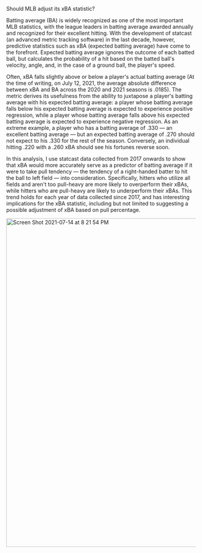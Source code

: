 Should MLB adjust its xBA statistic?

Batting average (BA) is widely recognized as one of the most important MLB
statistics, with the league leaders in batting average awarded annually and
recognized for their excellent hitting. With the development of statcast (an
advanced metric tracking software) in the last decade, however, predictive
statistics such as xBA (expected batting average) have come to the forefront.
Expected batting average ignores the outcome of each batted ball, but calculates
the probability of a hit based on the batted ball's velocity, angle, and, in the
case of a ground ball, the player's speed.

Often, xBA falls slightly above or below a player's actual batting average (At
the time of writing, on July 12, 2021, the average absolute difference between
xBA and BA across the 2020 and 2021 seasons is .0185). The metric derives its
usefulness from the ability to juxtapose a player's batting average with his
expected batting average: a player whose batting average falls below his
expected batting average is expected to experience positive regression, while a
player whose batting average falls above his expected batting average is
expected to experience negative regression. As an extreme example, a player who
has a batting average of .330 — an excellent batting average — but an expected
batting average of .270 should not expect to his .330 for the rest of the
season. Conversely, an individual hitting .220 with a .260 xBA should see his
fortunes reverse soon.

In this analysis, I use statcast data collected from 2017 onwards to show that
xBA would more accurately serve as a predictor of batting average if it were to
take pull tendency — the tendency of a right-handed batter to hit the ball to
left field — into consideration. Specifically, hitters who utilize all fields
and aren't too pull-heavy are more likely to overperform their xBAs, while
hitters who are pull-heavy are likely to underperform their xBAs. This trend 
holds for each year of data collected since 2017, and has interesting 
implications for the xBA statistic, including but not limited to suggesting a
possible adjustment of xBA based on pull percentage.

<img width="874" alt="Screen Shot 2021-07-14 at 8 21 54 PM" src="https://user-images.githubusercontent.com/60484287/125709088-4df630d4-6d19-41e3-a5a5-8e062b585c1b.png">
